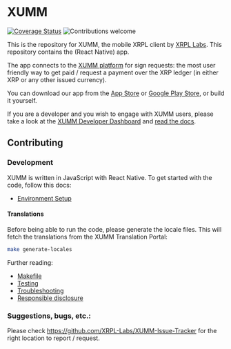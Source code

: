 # XUMM

[![Coverage Status](https://coveralls.io/repos/github/XRPL-Labs/XUMM-App/badge.svg?branch=master)](https://coveralls.io/github/XRPL-Labs/XUMM-App)
![Contributions welcome](https://img.shields.io/badge/contributions-welcome-orange.svg)

This is the repository for XUMM, the mobile XRPL client by [XRPL Labs](https://xrpl-labs.com). This repository contains the (React Native) app.

The app connects to the [XUMM platform](https://github.com/XRPL-Labs/xumm-api) for sign requests: the most user friendly way to get paid / request a payment over the XRP ledger (in either XRP or any other issued currency). 

You can download our app from the [App Store](https://apps.apple.com/us/app/id1492302343) or [Google Play Store](https://play.google.com/store/apps/details?id=com.xrpllabs.xumm), or build it yourself.

If you are a developer and you wish to engage with XUMM users, please take a look at the [XUMM Developer Dashboard](https://apps.xumm.dev/) and [read the docs](https://xumm.readme.io/).

## Contributing

### Development

XUMM is written in JavaScript with React Native. To get started with the code, follow this docs:

* [Environment Setup](docs/environment-setup.md)

#### Translations
Before being able to run the code, please generate the locale files. This will fetch the translations from the XUMM Translation Portal:

```bash
make generate-locales
```

Further reading:

* [Makefile](docs/makefile.md)
* [Testing](docs/testing.md)
* [Troubleshooting](docs/troubleshooting.md)
* [Responsible disclosure](RESPONSIBLE-DISCLOSURE.md)

### Suggestions, bugs, etc.:

Please check https://github.com/XRPL-Labs/XUMM-Issue-Tracker for the right location to report / request.    
